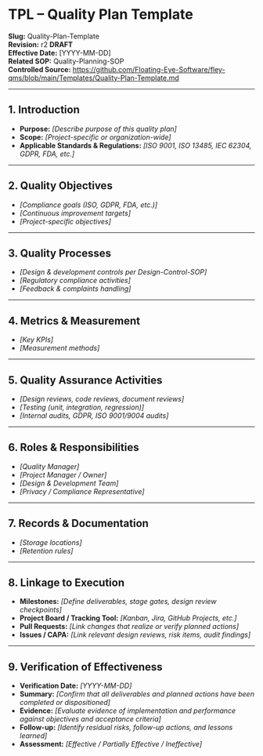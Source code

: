 # **TPL – Quality Plan Template**

**Slug:** Quality-Plan-Template  
**Revision:** r2 **DRAFT**  
**Effective Date:** [YYYY-MM-DD]  
**Related SOP:** Quality-Planning-SOP  
**Controlled Source:** https://github.com/Floating-Eye-Software/fley-qms/blob/main/Templates/Quality-Plan-Template.md  

---

## **1. Introduction**

* **Purpose:** *[Describe purpose of this quality plan]*
* **Scope:** *[Project-specific or organization-wide]*
* **Applicable Standards & Regulations:** *[ISO 9001, ISO 13485, IEC 62304, GDPR, FDA, etc.]*

---

## **2. Quality Objectives**

* *[Compliance goals (ISO, GDPR, FDA, etc.)]*
* *[Continuous improvement targets]*
* *[Project-specific objectives]*

---

## **3. Quality Processes**

* *[Design & development controls per Design-Control-SOP]*
* *[Regulatory compliance activities]*
* *[Feedback & complaints handling]*

---

## **4. Metrics & Measurement**

* *[Key KPIs]*
* *[Measurement methods]*

---

## **5. Quality Assurance Activities**

* *[Design reviews, code reviews, document reviews]*
* *[Testing (unit, integration, regression)]*
* *[Internal audits, GDPR, ISO 9001/9004 audits]*

---

## **6. Roles & Responsibilities**

* *[Quality Manager]*
* *[Project Manager / Owner]*
* *[Design & Development Team]*
* *[Privacy / Compliance Representative]*

---

## **7. Records & Documentation**

* *[Storage locations]*
* *[Retention rules]*

---

## **8. Linkage to Execution**

* **Milestones:** *[Define deliverables, stage gates, design review checkpoints]*
* **Project Board / Tracking Tool:** *[Kanban, Jira, GitHub Projects, etc.]*
* **Pull Requests:** *[Link changes that realize or verify planned actions]*
* **Issues / CAPA:** *[Link relevant design reviews, risk items, audit findings]*

---

## **9. Verification of Effectiveness**

* **Verification Date:** *[YYYY-MM-DD]*  
* **Summary:** *[Confirm that all deliverables and planned actions have been completed or dispositioned]*  
* **Evidence:** *[Evaluate evidence of implementation and performance against objectives and acceptance criteria]*  
* **Follow-up:** *[Identify residual risks, follow-up actions, and lessons learned]*  
* **Assessment:** *[Effective / Partially Effective / Ineffective]*  
